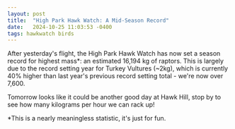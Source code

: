 ```yaml
---
layout: post
title:  "High Park Hawk Watch: A Mid-Season Record"
date:   2024-10-25 11:03:53 -0400
tags: hawkwatch birds
---
```

After yesterday's flight, the High Park Hawk Watch has now set a season record for highest mass*: an estimated 16,194 kg of raptors. This is largely due to the record setting year for Turkey Vultures (~2kg), which is currently 40% higher than last year's previous record setting total - we're now over 7,600.

<!--more-->

Tomorrow looks like it could be another good day at Hawk Hill, stop by to see how many kilograms per hour we can rack up!

*This is a nearly meaningless statistic, it's just for fun.